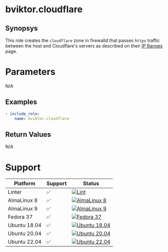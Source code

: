 # bviktor.cloudflare

## Synopsys

This role creates the `cloudflare` zone in firewalld that passes `https` traffic
between the host and Cloudflare's servers as described on their
[IP Ranges](https://www.cloudflare.com/ips/) page.

# Parameters

N/A

## Examples

```yml
- include_role:
    name: bviktor.cloudflare
```

## Return Values

N/A

# Support

| Platform | Support | Status |
|---|---|---|
| Linter | ✅ | [![Lint](https://github.com/noobient/ansible-cloudflare/actions/workflows/lint.yml/badge.svg)](https://github.com/noobient/ansible-cloudflare/actions/workflows/lint.yml) |
| AlmaLinux 8 | ✅ | [![AlmaLinux 8](https://github.com/noobient/ansible-cloudflare/actions/workflows/almalinux-8.yml/badge.svg)](https://github.com/noobient/ansible-cloudflare/actions/workflows/almalinux-8.yml) |
| AlmaLinux 9 | ✅ | [![AlmaLinux 9](https://github.com/noobient/ansible-cloudflare/actions/workflows/almalinux-9.yml/badge.svg)](https://github.com/noobient/ansible-cloudflare/actions/workflows/almalinux-9.yml) |
| Fedora 37 | ✅ | [![Fedora 37](https://github.com/noobient/ansible-cloudflare/actions/workflows/fedora-37.yml/badge.svg)](https://github.com/noobient/ansible-cloudflare/actions/workflows/fedora-37.yml) |
| Ubuntu 18.04 | ✅ | [![Ubuntu 18.04](https://github.com/noobient/ansible-cloudflare/actions/workflows/ubuntu-18.04.yml/badge.svg)](https://github.com/noobient/ansible-cloudflare/actions/workflows/ubuntu-18.04.yml) |
| Ubuntu 20.04 | ✅ | [![Ubuntu 20.04](https://github.com/noobient/ansible-cloudflare/actions/workflows/ubuntu-20.04.yml/badge.svg)](https://github.com/noobient/ansible-cloudflare/actions/workflows/ubuntu-20.04.yml) |
| Ubuntu 22.04 | ✅ | [![Ubuntu 22.04](https://github.com/noobient/ansible-cloudflare/actions/workflows/ubuntu-22.04.yml/badge.svg)](https://github.com/noobient/ansible-cloudflare/actions/workflows/ubuntu-22.04.yml) |
